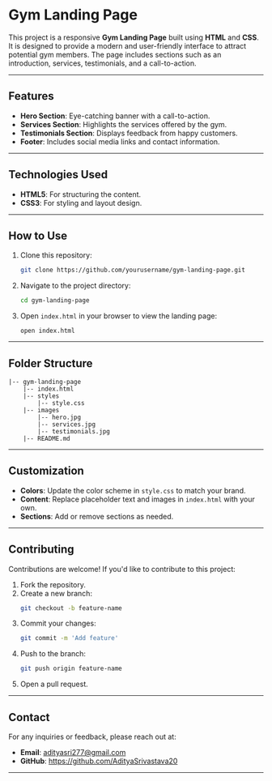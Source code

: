 # Gym Landing Page

This project is a responsive **Gym Landing Page** built using **HTML** and **CSS**. It is designed to provide a modern and user-friendly interface to attract potential gym members. The page includes sections such as an introduction, services, testimonials, and a call-to-action.

---

## Features

- **Hero Section**: Eye-catching banner with a call-to-action.
- **Services Section**: Highlights the services offered by the gym.
- **Testimonials Section**: Displays feedback from happy customers.
- **Footer**: Includes social media links and contact information.

---

## Technologies Used

- **HTML5**: For structuring the content.
- **CSS3**: For styling and layout design.

---

## How to Use

1. Clone this repository:
   ```bash
   git clone https://github.com/yourusername/gym-landing-page.git
   ```
2. Navigate to the project directory:
   ```bash
   cd gym-landing-page
   ```
3. Open `index.html` in your browser to view the landing page:
   ```
   open index.html
   ```

---

## Folder Structure

```
|-- gym-landing-page
    |-- index.html
    |-- styles
        |-- style.css
    |-- images
        |-- hero.jpg
        |-- services.jpg
        |-- testimonials.jpg
    |-- README.md
```

---

## Customization

- **Colors**: Update the color scheme in `style.css` to match your brand.
- **Content**: Replace placeholder text and images in `index.html` with your own.
- **Sections**: Add or remove sections as needed.

---



## Contributing

Contributions are welcome! If you'd like to contribute to this project:

1. Fork the repository.
2. Create a new branch:
   ```bash
   git checkout -b feature-name
   ```
3. Commit your changes:
   ```bash
   git commit -m 'Add feature'
   ```
4. Push to the branch:
   ```bash
   git push origin feature-name
   ```
5. Open a pull request.

---


## Contact

For any inquiries or feedback, please reach out at:

- **Email**: adityasri277@gmail.com
- **GitHub**: https://github.com/AdityaSrivastava20

---

